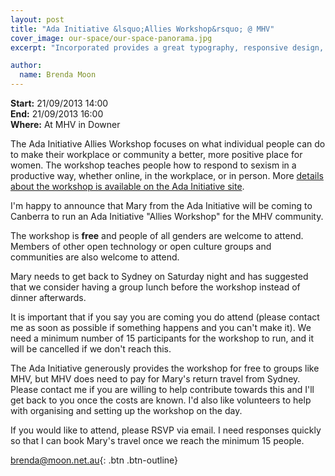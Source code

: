 ```yaml
---
layout: post
title: "Ada Initiative &lsquo;Allies Workshop&rsquo; @ MHV"
cover_image: our-space/our-space-panorama.jpg
excerpt: "Incorporated provides a great typography, responsive design, author details, semantic markup and more."

author:
  name: Brenda Moon
---
```

**Start:** 21/09/2013 14:00<br>
**End:** 21/09/2013 16:00<br>
**Where:** At MHV in Downer

The Ada Initiative Allies Workshop focuses on what individual people can do to make their workplace or community a better, more positive place for women. The workshop teaches people how to respond to sexism in a productive way, whether online, in the workplace, or in person. More [details about the workshop is available on the Ada Initiative site](http://adainitiative.org/what-we-do/workshops-and-training).

I'm happy to announce that Mary from the Ada Initiative will be coming to Canberra to run an Ada Initiative "Allies Workshop" for the MHV community.

The workshop is **free** and people of all genders are welcome to attend. Members of other open technology or open culture groups and communities are also welcome to attend.

Mary needs to get back to Sydney on Saturday night and has suggested that we consider having a group lunch before the workshop instead of dinner afterwards.

It is important that if you say you are coming you do attend (please contact me as soon as possible if something happens and you can't make it). We need a minimum number of 15 participants for the workshop to run, and it will be cancelled if we don't reach this.

The Ada Initiative generously provides the workshop for free to groups like MHV, but MHV does need to pay for Mary's return travel from Sydney. Please contact me if you are willing to help contribute towards this and I'll get back to you once the costs are known. I'd also like volunteers to help with organising and setting up the workshop on the day.

If you would like to attend, please RSVP via email. I need responses quickly so that I can book Mary's travel once we reach the minimum 15 people.

[brenda@moon.net.au](mailto:brenda@moon.net.au){: .btn .btn-outline}
